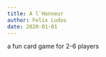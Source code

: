 ```yaml
---
title: A l`Honneur
author: Felix Ludos
date: 2020-01-01
---
```


a fun card game for 2-6 players

